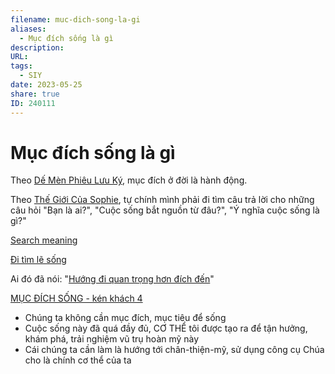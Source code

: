 ```yaml
---
filename: muc-dich-song-la-gi
aliases:
  - Mục đích sống là gì
description: 
URL: 
tags:
  - SIY
date: 2023-05-25
share: true
ID: 240111
---
```


# Mục đích sống là gì

Theo [Dế Mèn Phiêu Lưu Ký](../../D%E1%BA%BF%20M%C3%A8n%20Phi%C3%AAu%20L%C6%B0u%20K%C3%BD.md), mục đích ở đời là hành động.

Theo [Thế Giới Của Sophie](../../Th%E1%BA%BF%20Gi%E1%BB%9Bi%20C%E1%BB%A7a%20Sophie.md), tự chính mình phải đi tìm câu trả lời cho những câu hỏi "Bạn là ai?", "Cuộc sống bắt nguồn từ đâu?", "Ý nghĩa cuộc sống là gì?"

[Search meaning](../../Search%20meaning.md)

[Đi tìm lẽ sống](../../%C4%90i%20T%C3%ACm%20L%E1%BA%BD%20S%E1%BB%91ng.md)

Ai đó đã nói: "[Hướng đi quan trọng hơn đích đến](H%C6%B0%C6%A1%CC%81ng%20%C4%91i%20quan%20tro%CC%A3ng%20h%C6%A1n%20%C4%91i%CC%81ch%20%C4%91%C3%AA%CC%81n.md)"

[MỤC ĐÍCH SỐNG - kén khách 4](../../M%E1%BB%A4C%20%C4%90%C3%8DCH%20S%E1%BB%90NG%20-%20k%C3%A9n%20kh%C3%A1ch%204.md)

- Chúng ta không cần mục đích, mục tiêu để sống
- Cuộc sống này đã quá đầy đủ, CƠ THỂ tôi được tạo ra để tận hưởng, khám phá, trải nghiệm vũ trụ hoàn mỹ này
- Cái chúng ta cần làm là hướng tới chân-thiện-mỹ, sử dụng công cụ Chúa cho là chính cơ thể của ta
